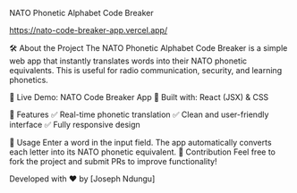  NATO Phonetic Alphabet Code Breaker
 
 https://nato-code-breaker-app.vercel.app/
 
 🛠 About the Project
The NATO Phonetic Alphabet Code Breaker is a simple web app that instantly translates words into their NATO phonetic equivalents. This is useful for radio communication, security, and learning phonetics.

🔹 Live Demo: NATO Code Breaker App
🔹 Built with: React (JSX) & CSS

🚀 Features
✅ Real-time phonetic translation
✅ Clean and user-friendly interface
✅ Fully responsive design

📌 Usage
Enter a word in the input field.
The app automatically converts each letter into its NATO phonetic equivalent.
🎯 Contribution
Feel free to fork the project and submit PRs to improve functionality!

Developed with ❤️ by [Joseph Ndungu]
